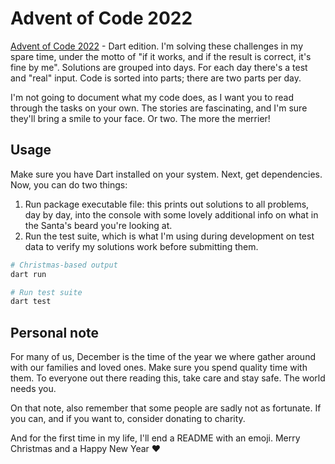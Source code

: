# Advent of Code 2022

[Advent of Code 2022](https://adventofcode.com/2022/about) - Dart edition. I'm
solving these challenges in my spare time, under the motto of "if it works, and
if the result is correct, it's fine by me". Solutions are grouped into days. For
each day there's a test and "real" input. Code is sorted into parts; there are
two parts per day.

I'm not going to document what my code does, as I want you to read through the
tasks on your own. The stories are fascinating, and I'm sure they'll bring a
smile to your face. Or two. The more the merrier!

## Usage

Make sure you have Dart installed on your system. Next, get dependencies. Now,
you can do two things:

1. Run package executable file: this prints out solutions to all problems, day
   by day, into the console with some lovely additional info on what in the Santa's beard you're looking at.
2. Run the test suite, which is what I'm using during development on test data
   to verify my solutions work before submitting them.

```bash
# Christmas-based output
dart run

# Run test suite
dart test
```

## Personal note

For many of us, December is the time of the year we where gather around with our
families and loved ones. Make sure you spend quality time with them. To everyone
out there reading this, take care and stay safe. The world needs you.

On that note, also remember that some people are sadly not as fortunate. If you
can, and if you want to, consider donating to charity.

And for the first time in my life, I'll end a README with an emoji. Merry Christmas and a Happy New Year ❤️
